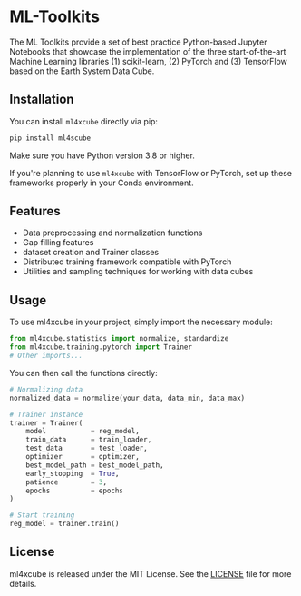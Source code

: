 # ML-Toolkits

The ML Toolkits provide a set of best practice Python-based Jupyter Notebooks that showcase the implementation of the three start-of-the-art Machine Learning libraries (1) scikit-learn, (2) PyTorch and (3) TensorFlow based on the Earth System Data Cube.

## Installation

You can install `ml4xcube` directly via pip:
```bash
pip install ml4scube
```

Make sure you have Python version 3.8 or higher.

If you're planning to use `ml4xcube` with TensorFlow or PyTorch, set up these frameworks properly in your Conda environment. 

## Features

- Data preprocessing and normalization functions
- Gap filling features
- dataset creation and Trainer classes
- Distributed training framework compatible with PyTorch
- Utilities and sampling techniques for working with data cubes

## Usage

To use ml4xcube in your project, simply import the necessary module:

```python
from ml4xcube.statistics import normalize, standardize
from ml4xcube.training.pytorch import Trainer
# Other imports...
```

You can then call the functions directly:

```python
# Normalizing data
normalized_data = normalize(your_data, data_min, data_max)

# Trainer instance
trainer = Trainer(
    model           = reg_model,
    train_data      = train_loader,
    test_data       = test_loader,
    optimizer       = optimizer,
    best_model_path = best_model_path,
    early_stopping  = True,
    patience        = 3,
    epochs          = epochs
)

# Start training
reg_model = trainer.train()
```

## License

ml4xcube is released under the MIT License. See the [LICENSE](https://github.com/deepesdl/ML-Toolkits/blob/develop/LICENSE) file for more details.
